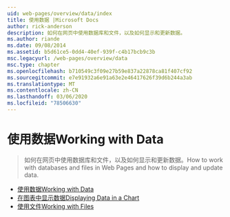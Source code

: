 ```yaml
---
uid: web-pages/overview/data/index
title: 使用数据 |Microsoft Docs
author: rick-anderson
description: 如何在网页中使用数据库和文件，以及如何显示和更新数据。
ms.author: riande
ms.date: 09/08/2014
ms.assetid: b5d61ce5-0dd4-40ef-939f-c4b17bcb9c3b
msc.legacyurl: /web-pages/overview/data
msc.type: chapter
ms.openlocfilehash: b710549c3f09e27b59e837a22878ca81f407cf92
ms.sourcegitcommit: e7e91932a6e91a63e2e46417626f39d6b244a3ab
ms.translationtype: MT
ms.contentlocale: zh-CN
ms.lasthandoff: 03/06/2020
ms.locfileid: "78506630"
---
```

# <a name="working-with-data"></a><span data-ttu-id="4046b-103">使用数据</span><span class="sxs-lookup"><span data-stu-id="4046b-103">Working with Data</span></span>

> <span data-ttu-id="4046b-104">如何在网页中使用数据库和文件，以及如何显示和更新数据。</span><span class="sxs-lookup"><span data-stu-id="4046b-104">How to work with databases and files in Web Pages and how to display and update data.</span></span>

- [<span data-ttu-id="4046b-105">使用数据</span><span class="sxs-lookup"><span data-stu-id="4046b-105">Working with Data</span></span>](5-working-with-data.md)
- [<span data-ttu-id="4046b-106">在图表中显示数据</span><span class="sxs-lookup"><span data-stu-id="4046b-106">Displaying Data in a Chart</span></span>](7-displaying-data-in-a-chart.md)
- [<span data-ttu-id="4046b-107">使用文件</span><span class="sxs-lookup"><span data-stu-id="4046b-107">Working with Files</span></span>](working-with-files.md)
